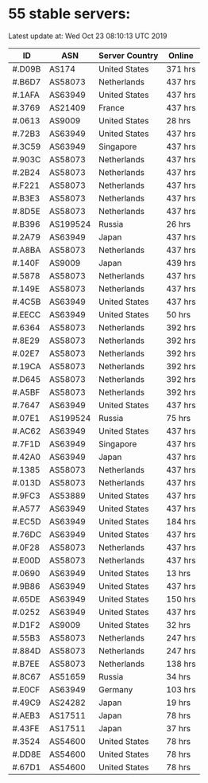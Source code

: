 # 55 stable servers:

Latest update at: Wed Oct 23 08:10:13 UTC 2019

| ID | ASN | Server Country | Online |
| -- | --- | -------------- | ------ |
| #.D09B | AS174 | United States | 371 hrs |
| #.B6D7 | AS58073 | Netherlands | 437 hrs |
| #.1AFA | AS63949 | United States | 437 hrs |
| #.3769 | AS21409 | France | 437 hrs |
| #.0613 | AS9009 | United States | 28 hrs |
| #.72B3 | AS63949 | United States | 437 hrs |
| #.3C59 | AS63949 | Singapore | 437 hrs |
| #.903C | AS58073 | Netherlands | 437 hrs |
| #.2B24 | AS58073 | Netherlands | 437 hrs |
| #.F221 | AS58073 | Netherlands | 437 hrs |
| #.B3E3 | AS58073 | Netherlands | 437 hrs |
| #.8D5E | AS58073 | Netherlands | 437 hrs |
| #.B396 | AS199524 | Russia | 26 hrs |
| #.2A79 | AS63949 | Japan | 437 hrs |
| #.A8BA | AS58073 | Netherlands | 437 hrs |
| #.140F | AS9009 | Japan | 439 hrs |
| #.5878 | AS58073 | Netherlands | 437 hrs |
| #.149E | AS58073 | Netherlands | 437 hrs |
| #.4C5B | AS63949 | United States | 437 hrs |
| #.EECC | AS63949 | United States | 50 hrs |
| #.6364 | AS58073 | Netherlands | 392 hrs |
| #.8E29 | AS58073 | Netherlands | 392 hrs |
| #.02E7 | AS58073 | Netherlands | 392 hrs |
| #.19CA | AS58073 | Netherlands | 392 hrs |
| #.D645 | AS58073 | Netherlands | 392 hrs |
| #.A5BF | AS58073 | Netherlands | 392 hrs |
| #.7647 | AS63949 | United States | 437 hrs |
| #.07E1 | AS199524 | Russia | 75 hrs |
| #.AC62 | AS63949 | United States | 437 hrs |
| #.7F1D | AS63949 | Singapore | 437 hrs |
| #.42A0 | AS63949 | Japan | 437 hrs |
| #.1385 | AS58073 | Netherlands | 437 hrs |
| #.013D | AS58073 | Netherlands | 437 hrs |
| #.9FC3 | AS53889 | United States | 437 hrs |
| #.A577 | AS63949 | United States | 437 hrs |
| #.EC5D | AS63949 | United States | 184 hrs |
| #.76DC | AS63949 | United States | 437 hrs |
| #.0F28 | AS58073 | Netherlands | 437 hrs |
| #.E00D | AS58073 | Netherlands | 437 hrs |
| #.0690 | AS63949 | United States | 13 hrs |
| #.9B86 | AS63949 | United States | 437 hrs |
| #.65DE | AS63949 | United States | 150 hrs |
| #.0252 | AS63949 | United States | 437 hrs |
| #.D1F2 | AS9009 | United States | 32 hrs |
| #.55B3 | AS58073 | Netherlands | 247 hrs |
| #.884D | AS58073 | Netherlands | 247 hrs |
| #.B7EE | AS58073 | Netherlands | 138 hrs |
| #.8C67 | AS51659 | Russia | 34 hrs |
| #.E0CF | AS63949 | Germany | 103 hrs |
| #.49C9 | AS24282 | Japan | 19 hrs |
| #.AEB3 | AS17511 | Japan | 78 hrs |
| #.43FE | AS17511 | Japan | 37 hrs |
| #.3524 | AS54600 | United States | 78 hrs |
| #.DD8E | AS54600 | United States | 78 hrs |
| #.67D1 | AS54600 | United States | 78 hrs |

